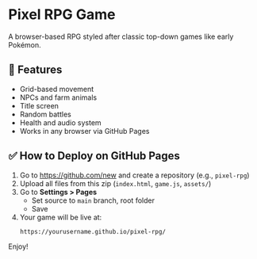 # Pixel RPG Game

A browser-based RPG styled after classic top-down games like early Pokémon.

## 🚀 Features
- Grid-based movement
- NPCs and farm animals
- Title screen
- Random battles
- Health and audio system
- Works in any browser via GitHub Pages

## ✅ How to Deploy on GitHub Pages

1. Go to https://github.com/new and create a repository (e.g., `pixel-rpg`)
2. Upload all files from this zip (`index.html`, `game.js`, `assets/`)
3. Go to **Settings > Pages**
   - Set source to `main` branch, root folder
   - Save
4. Your game will be live at:
   ```
   https://yourusername.github.io/pixel-rpg/
   ```

Enjoy!
